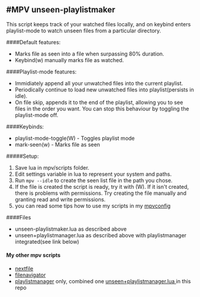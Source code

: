 
#MPV unseen-playlistmaker
-----------
This script keeps track of your watched files locally, and on keybind enters playlist-mode to watch unseen files from a particular directory.
  
####Default features:
* Marks file as seen into a file when surpassing 80% duration.
* Keybind(w) manually marks file as watched.  
  
####Playlist-mode features:
* Immidiately append all your unwatched files into the current playlist.
* Periodically continue to load new unwatched files into playlist(persists in idle).
* On file skip, appends it to the end of the playlist, allowing you to see files in the order you want. You can stop this behaviour by toggling the playlist-mode off.  

####Keybinds:
* playlist-mode-toggle(W) - Toggles playlist mode
* mark-seen(w)            - Marks file as seen
  
  
#####Setup:
1. Save lua in mpv/scripts folder.
2. Edit settings variable in lua to represent your system and paths.
3. Run `mpv --idle` to create the seen list file in the path you chose. 
4. If the file is created the script is ready, try it with (W). If it isn't created, there is problems with permissions. Try creating the file manually and granting read and write permissions.
5. you can read some tips how to use my scripts in my [mpvconfig](https://github.com/donmaiq/mpvconfigs)
  
####Files
- unseen-playlistmaker.lua as described above
- unseen+playlistmanager.lua as described above with playlistmanager integrated(see link below)

#### My other mpv scripts
- [nextfile](https://github.com/donmaiq/mpv-nextfile)
- [filenavigator](https://github.com/donmaiq/mpv-filenavigator)
- [playlistmanager](https://github.com/donmaiq/Mpv-Playlistmanager) only, combined one [unseen+playlistmanager.lua ](https://github.com/donmaiq/unseen-playlistmaker/blob/master/unseen%2Bplaylistmanager.lua)in this repo

